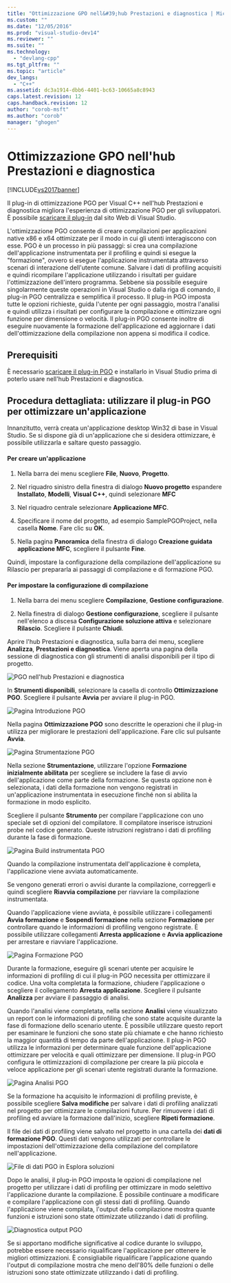 ```yaml
---
title: "Ottimizzazione GPO nell&#39;hub Prestazioni e diagnostica | Microsoft Docs"
ms.custom: ""
ms.date: "12/05/2016"
ms.prod: "visual-studio-dev14"
ms.reviewer: ""
ms.suite: ""
ms.technology: 
  - "devlang-cpp"
ms.tgt_pltfrm: ""
ms.topic: "article"
dev_langs: 
  - "C++"
ms.assetid: dc3a1914-dbb6-4401-bc63-10665a8c8943
caps.latest.revision: 12
caps.handback.revision: 12
author: "corob-msft"
ms.author: "corob"
manager: "ghogen"
---
```

# Ottimizzazione GPO nell&#39;hub Prestazioni e diagnostica
[!INCLUDE[vs2017banner](../../assembler/inline/includes/vs2017banner.md)]

Il plug\-in di ottimizzazione PGO per Visual C\+\+ nell'hub Prestazioni e diagnostica migliora l'esperienza di ottimizzazione PGO per gli sviluppatori.  È possibile [scaricare il plug\-in](http://go.microsoft.com/fwlink/p/?LinkId=327915) dal sito Web di Visual Studio.  
  
 L'ottimizzazione PGO consente di creare compilazioni per applicazioni native x86 e x64 ottimizzate per il modo in cui gli utenti interagiscono con esse.  PGO è un processo in più passaggi: si crea una compilazione dell'applicazione instrumentata per il profiling e quindi si esegue la "formazione", ovvero si esegue l'applicazione instrumentata attraverso scenari di interazione dell'utente comune.  Salvare i dati di profiling acquisiti e quindi ricompilare l'applicazione utilizzando i risultati per guidare l'ottimizzazione dell'intero programma.  Sebbene sia possibile eseguire singolarmente queste operazioni in Visual Studio o dalla riga di comando, il plug\-in PGO centralizza e semplifica il processo.  Il plug\-in PGO imposta tutte le opzioni richieste, guida l'utente per ogni passaggio, mostra l'analisi e quindi utilizza i risultati per configurare la compilazione e ottimizzare ogni funzione per dimensione o velocità.  Il plug\-in PGO consente inoltre di eseguire nuovamente la formazione dell'applicazione ed aggiornare i dati dell'ottimizzazione della compilazione non appena si modifica il codice.  
  
## Prerequisiti  
 È necessario [scaricare il plug\-in PGO](http://go.microsoft.com/fwlink/p/?LinkId=327915) e installarlo in Visual Studio prima di poterlo usare nell'hub Prestazioni e diagnostica.  
  
## Procedura dettagliata: utilizzare il plug\-in PGO per ottimizzare un'applicazione  
 Innanzitutto, verrà creata un'applicazione desktop Win32 di base in Visual Studio.  Se si dispone già di un'applicazione che si desidera ottimizzare, è possibile utilizzarla e saltare questo passaggio.  
  
#### Per creare un'applicazione  
  
1.  Nella barra dei menu scegliere **File**, **Nuovo**, **Progetto**.  
  
2.  Nel riquadro sinistro della finestra di dialogo **Nuovo progetto** espandere **Installato**, **Modelli**, **Visual C\+\+**, quindi selezionare **MFC**  
  
3.  Nel riquadro centrale selezionare **Applicazione MFC**.  
  
4.  Specificare il nome del progetto, ad esempio SamplePGOProject, nella casella **Nome**.  Fare clic su **OK**.  
  
5.  Nella pagina **Panoramica** della finestra di dialogo **Creazione guidata applicazione MFC**, scegliere il pulsante **Fine**.  
  
 Quindi, impostare la configurazione della compilazione dell'applicazione su Rilascio per prepararla ai passaggi di compilazione e di formazione PGO.  
  
#### Per impostare la configurazione di compilazione  
  
1.  Nella barra dei menu scegliere **Compilazione**, **Gestione configurazione**.  
  
2.  Nella finestra di dialogo **Gestione configurazione**, scegliere il pulsante nell'elenco a discesa **Configurazione soluzione attiva** e selezionare **Rilascio**.  Scegliere il pulsante **Chiudi**.  
  
 Aprire l'hub Prestazioni e diagnostica, sulla barra dei menu, scegliere **Analizza**, **Prestazioni e diagnostica**.  Viene aperta una pagina della sessione di diagnostica con gli strumenti di analisi disponibili per il tipo di progetto.  
  
 ![PGO nell'hub Prestazioni e diagnostica](../../build/reference/media/pgofig0hub.png "PGOFig0Hub")  
  
 In **Strumenti disponibili**, selezionare la casella di controllo **Ottimizzazione PGO**.  Scegliere il pulsante **Avvia** per avviare il plug\-in PGO.  
  
 ![Pagina Introduzione PGO](../../build/reference/media/pgofig1start.png "PGOFig1Start")  
  
 Nella pagina **Ottimizzazione PGO** sono descritte le operazioni che il plug\-in utilizza per migliorare le prestazioni dell'applicazione.  Fare clic sul pulsante **Avvia**.  
  
 ![Pagina Strumentazione PGO](../../build/reference/media/pgofig2instrument.png "PGOFig2Instrument")  
  
 Nella sezione **Strumentazione**, utilizzare l'opzione **Formazione inizialmente abilitata** per scegliere se includere la fase di avvio dell'applicazione come parte della formazione.  Se questa opzione non è selezionata, i dati della formazione non vengono registrati in un'applicazione instrumentata in esecuzione finché non si abilita la formazione in modo esplicito.  
  
 Scegliere il pulsante **Strumento** per compilare l'applicazione con uno speciale set di opzioni del compilatore.  Il compilatore inserisce istruzioni probe nel codice generato.  Queste istruzioni registrano i dati di profiling durante la fase di formazione.  
  
 ![Pagina Build instrumentata PGO](../../build/reference/media/pgofig3build.PNG "PGOFig3Build")  
  
 Quando la compilazione instrumentata dell'applicazione è completa, l'applicazione viene avviata automaticamente.  
  
 Se vengono generati errori o avvisi durante la compilazione, correggerli e quindi scegliere **Riavvia compilazione** per riavviare la compilazione instrumentata.  
  
 Quando l'applicazione viene avviata, è possibile utilizzare i collegamenti **Avvia formazione** e **Sospendi formazione** nella sezione **Formazione** per controllare quando le informazioni di profiling vengono registrate.  È possibile utilizzare collegamenti **Arresta applicazione** e **Avvia applicazione** per arrestare e riavviare l'applicazione.  
  
 ![Pagina Formazione PGO](../../build/reference/media/pgofig4training.PNG "PGOFig4Training")  
  
 Durante la formazione, eseguire gli scenari utente per acquisire le informazioni di profiling di cui il plug\-in PGO necessita per ottimizzare il codice.  Una volta completata la formazione, chiudere l'applicazione o scegliere il collegamento **Arresta applicazione**.  Scegliere il pulsante **Analizza** per avviare il passaggio di analisi.  
  
 Quando l'analisi viene completata, nella sezione **Analisi** viene visualizzato un report con le informazioni di profiling che sono state acquisite durante la fase di formazione dello scenario utente.  È possibile utilizzare questo report per esaminare le funzioni che sono state più chiamate e che hanno richiesto la maggior quantità di tempo da parte dell'applicazione.  Il plug\-in PGO utilizza le informazioni per determinare quale funzione dell'applicazione ottimizzare per velocità e quali ottimizzare per dimensione.  Il plug\-in PGO configura le ottimizzazioni di compilazione per creare la più piccola e veloce applicazione per gli scenari utente registrati durante la formazione.  
  
 ![Pagina Analisi PGO](../../build/reference/media/pgofig5analyze.png "PGOFig5Analyze")  
  
 Se la formazione ha acquisito le informazioni di profiling previste, è possibile scegliere **Salva modifiche** per salvare i dati di profiling analizzati nel progetto per ottimizzare le compilazioni future.  Per rimuovere i dati di profiling ed avviare la formazione dall'inizio, scegliere **Ripeti formazione**.  
  
 Il file dei dati di profiling viene salvato nel progetto in una cartella dei **dati di formazione PGO**.  Questi dati vengono utilizzati per controllare le impostazioni dell'ottimizzazione della compilazione del compilatore nell'applicazione.  
  
 ![File di dati PGO in Esplora soluzioni](../../build/reference/media/pgofig6data.png "PGOFig6Data")  
  
 Dopo le analisi, il plug\-in PGO imposta le opzioni di compilazione nel progetto per utilizzare i dati di profiling per ottimizzare in modo selettivo l'applicazione durante la compilazione.  È possibile continuare a modificare e compilare l'applicazione con gli stessi dati di profiling.  Quando l'applicazione viene compilata, l'output della compilazione mostra quante funzioni e istruzioni sono state ottimizzate utilizzando i dati di profiling.  
  
 ![Diagnostica output PGO](../../build/reference/media/pgofig7diagnostics.png "PGOFig7Diagnostics")  
  
 Se si apportano modifiche significative al codice durante lo sviluppo, potrebbe essere necessario riqualificare l'applicazione per ottenere le migliori ottimizzazioni.  È consigliabile riqualificare l'applicazione quando l'output di compilazione mostra che meno dell'80% delle funzioni o delle istruzioni sono state ottimizzate utilizzando i dati di profiling.